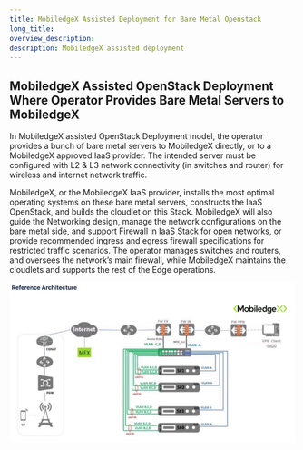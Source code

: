 ```yaml
---
title: MobiledgeX Assisted Deployment for Bare Metal Openstack
long_title:
overview_description:
description: MobiledgeX assisted deployment
---
```


## MobiledgeX Assisted OpenStack Deployment Where Operator Provides Bare Metal Servers to MobiledgeX

In MobiledgeX assisted OpenStack Deployment model, the operator provides a bunch of bare metal servers to MobiledgeX directly, or to a MobiledgeX approved IaaS provider. The intended server must be configured with L2 &amp; L3 network connectivity (in switches and router) for wireless and internet network traffic.

MobiledgeX, or the MobiledgeX IaaS provider, installs the most optimal operating systems on these bare metal servers, constructs the IaaS OpenStack, and builds the cloudlet on this Stack. MobiledgeX will also guide the Networking design, manage the network configurations on the bare metal side, and support Firewall in IaaS Stack for open networks, or provide recommended ingress and egress firewall specifications for restricted traffic scenarios. The operator manages switches and routers, and oversees the network’s main firewall, while MobiledgeX maintains the cloudlets and supports the rest of the Edge operations.

![](/operator/assets/cloudlet-deployment-operator/scenario1b-RA.png "")

